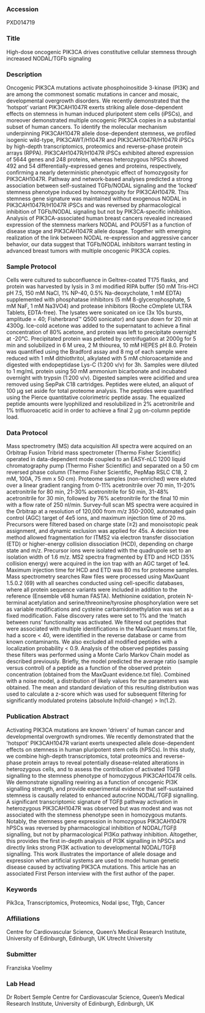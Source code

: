 ### Accession
PXD014719

### Title
High-dose oncogenic PIK3CA drives constitutive cellular stemness through increased NODAL/TGFb signaling

### Description
Oncogenic PIK3CA mutations activate phosphoinositide 3-kinase (PI3K) and are among the commonest somatic mutations in cancer and mosaic, developmental overgrowth disorders. We recently demonstrated that the ‘hotspot’ variant PIK3CAH1047R exerts striking allele dose-dependent effects on stemness in human induced pluripotent stem cells (iPSCs), and moreover demonstrated multiple oncogenic PIK3CA copies in a substantial subset of human cancers. To identify the molecular mechanism underpinning PIK3CAH1047R allele dose-dependent stemness, we profiled isogenic wild-type, PIK3CAWT/H1047R and PIK3CAH1047R/H1047R iPSCs by high-depth transcriptomics, proteomics and reverse-phase protein arrays (RPPA). PIK3CAH1047R/H1047R iPSCs exhibited altered expression of 5644 genes and 248 proteins, whereas heterozygous hPSCs showed 492 and 54 differentially-expressed genes and proteins, respectively, confirming a nearly deterministic phenotypic effect of homozygosity for PIK3CAH1047R. Pathway and network-based analyses predicted a strong association between self-sustained TGFb/NODAL signaling and the ‘locked’ stemness phenotype induced by homozygosity for PIK3CAH1047R. This stemness gene signature was maintained without exogenous NODAL in PIK3CAH1047R/H1047R iPSCs and was reversed by pharmacological inhibition of TGFb/NODAL signaling but not by PIK3CA-specific inhibition. Analysis of PIK3CA­-associated human breast cancers revealed increased expression of the stemness markers NODAL and POU5F1 as a function of disease stage and PIK3CAH1047R allele dosage. Together with emerging realization of the link between NODAL re-expression and aggressive cancer behavior, our data suggest that TGFb/NODAL inhibitors warrant testing in advanced breast tumors with multiple oncogenic PIK3CA copies.

### Sample Protocol
Cells were cultured to subconfluence in Geltrex-coated T175 flasks, and protein was harvested by lysis in 3 ml modified RIPA buffer (50 mM Tris-HCl pH 7.5, 150 mM NaCl, 1% NP-40, 0.5% Na-deoxycholate, 1 mM EDTA) supplemented with phosphatase inhibitors (5 mM ß-glycerophosphate, 5 mM NaF, 1 mM Na3VO4) and protease inhibitors (Roche cOmplete ULTRA Tablets, EDTA-free). The lysates were sonicated on ice (3x 10s bursts, amplitude = 40; Fisherbrand™ Q500 sonicator) and spun down for 20 min at 4300g. Ice-cold acetone was added to the supernatant to achieve a final concentration of 80% acetone, and protein was left to precipitate overnight at -20°C. Precipitated protein was pelleted by centrifugation at 2000g for 5 min and solubilized in 6 M urea, 2 M thiourea, 10 mM HEPES pH 8.0. Protein was quantified using the Bradford assay and 8 mg of each sample were reduced with 1 mM dithiothritol, alkylated with 5 mM chloroacetamide and digested with endopeptidase Lys-C (1:200 v/v) for 3h. Samples were diluted to 1 mg/mL protein using 50 mM ammonium bicarbonate and incubated overnight with trypsin (1:200 v/v). Digested samples were acidified and urea removed using SepPak C18 cartridges. Peptides were eluted, an aliquot of 100 μg set aside for total proteome analysis. The peptides were quantified using the Pierce quantitative colorimetric peptide assay. The equalized peptide amounts were lyophilized and resolubilized in 2% acetronitrile and 1% trifluoroacetic acid in order to achieve a final 2 μg on-column peptide load.

### Data Protocol
Mass spectrometry (MS) data acquisition  All spectra were acquired on an Orbitrap Fusion Tribrid mass spectrometer (Thermo Fisher Scientific) operated in data-dependent mode coupled to an EASY-nLC 1200 liquid chromatography pump (Thermo Fisher Scientific) and separated on a 50 cm reversed phase column (Thermo Fisher Scientific, PepMap RSLC C18, 2 mM, 100A, 75 mm x 50 cm). Proteome samples (non-enriched) were eluted over a linear gradient ranging from 0-11% acetronitrile over 70 min, 11-20% acetronitrile for 80 min, 21-30% acetronitrile for 50 min, 31-48% acetronitrile for 30 min, followed by 76% acetronitrile for the final 10 min with a flow rate of 250 nl/min.  Survey-full scan MS spectra were acquired in the Orbitrap at a resolution of 120,000 from m/z 350-2000, automated gain control (AGC) target of 4e5 ions, and maximum injection time of 20 ms. Precursors were filtered based on charge state (≥2) and monoisotopic peak assignment, and dynamic exclusion was applied for 45s. A decision tree method allowed fragmentation for ITMS2 via electron transfer dissociation (ETD) or higher-energy collision dissociation (HCD), depending on charge state and m/z. Precursor ions were isolated with the quadrupole set to an isolation width of 1.6 m/z. MS2 spectra fragmented by ETD and HCD (35% collision energy) were acquired in the ion trap with an AGC target of 1e4. Maximum injection time for HCD and ETD was 80 ms for proteome samples.  Mass spectrometry searches  Raw files were processed using MaxQuant 1.5.0.2 (69) with all searches conducted using cell-specific databases, where all protein sequence variants were included in addition to the reference (Ensemble v68 human FASTA). Methionine oxidation, protein N-terminal acetylation and serine/threonine/tyrosine phosphorylation were set as variable modifications and cysteine carbamidomethylation was set as a fixed modification. False discovery rates were set to 1% and the ‘match between runs’ functionality was activated. We filtered out peptides that were associated with multiple identifications in the MaxQuant msms.txt file, had a score < 40, were identified in the reverse database or came from known contaminants. We also excluded all modified peptides with a localization probability < 0.9. Analysis of the observed peptides passing these filters was performed using a Monte Carlo Markov Chain model as described previously. Briefly, the model predicted the average ratio (sample versus control) of a peptide as a function of the observed protein concentration (obtained from the MaxQuant evidence.txt file). Combined with a noise model, a distribution of likely values for the parameters was obtained. The mean and standard deviation of this resulting distribution was used to calculate a z-score which was used for subsequent filtering for significantly modulated proteins (absolute ln(fold-change) > ln(1.2).

### Publication Abstract
Activating PIK3CA mutations are known 'drivers' of human cancer and developmental overgrowth syndromes. We recently demonstrated that the 'hotspot' PIK3CAH1047R variant exerts unexpected allele dose-dependent effects on stemness in human pluripotent stem cells (hPSCs). In this study, we combine high-depth transcriptomics, total proteomics and reverse-phase protein arrays to reveal potentially disease-related alterations in heterozygous cells, and to assess the contribution of activated TGF&#x3b2; signalling to the stemness phenotype of homozygous PIK3CAH1047R cells. We demonstrate signalling rewiring as a function of oncogenic PI3K signalling strength, and provide experimental evidence that self-sustained stemness is causally related to enhanced autocrine NODAL/TGF&#x3b2; signalling. A significant transcriptomic signature of TGF&#x3b2; pathway activation in heterozygous PIK3CAH1047R was observed but was modest and was not associated with the stemness phenotype seen in homozygous mutants. Notably, the stemness gene expression in homozygous PIK3CAH1047R hPSCs was reversed by pharmacological inhibition of NODAL/TGF&#x3b2; signalling, but not by pharmacological PI3K&#x3b1; pathway inhibition. Altogether, this provides the first in-depth analysis of PI3K signalling in hPSCs and directly links strong PI3K activation to developmental NODAL/TGF&#x3b2; signalling. This work illustrates the importance of allele dosage and expression when artificial systems are used to model human genetic disease caused by activating PIK3CA mutations. This article has an associated First Person interview with the first author of the paper.

### Keywords
Pik3ca, Transcriptomics, Proteomics, Nodal ipsc, Tfgb, Cancer

### Affiliations
Centre for Cardiovascular Science, Queen’s Medical Research Institute, University of Edinburgh, Edinburgh, UK
Utrecht University

### Submitter
Franziska Voellmy

### Lab Head
Dr Robert Semple
Centre for Cardiovascular Science, Queen’s Medical Research Institute, University of Edinburgh, Edinburgh, UK



